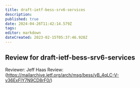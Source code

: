 ```yaml
---
title: draft-ietf-bess-srv6-services
description: 
published: true
date: 2024-04-26T11:42:14.579Z
tags: 
editor: markdown
dateCreated: 2023-02-15T05:37:46.928Z
---
```


## Review for draft-ietf-bess-srv6-services

Reviewer: Jeff Haas
Review:
(https://mailarchive.ietf.org/arch/msg/bess/yB_4qLC-V-v36ExFIY7N9CD8rF0/) 

 